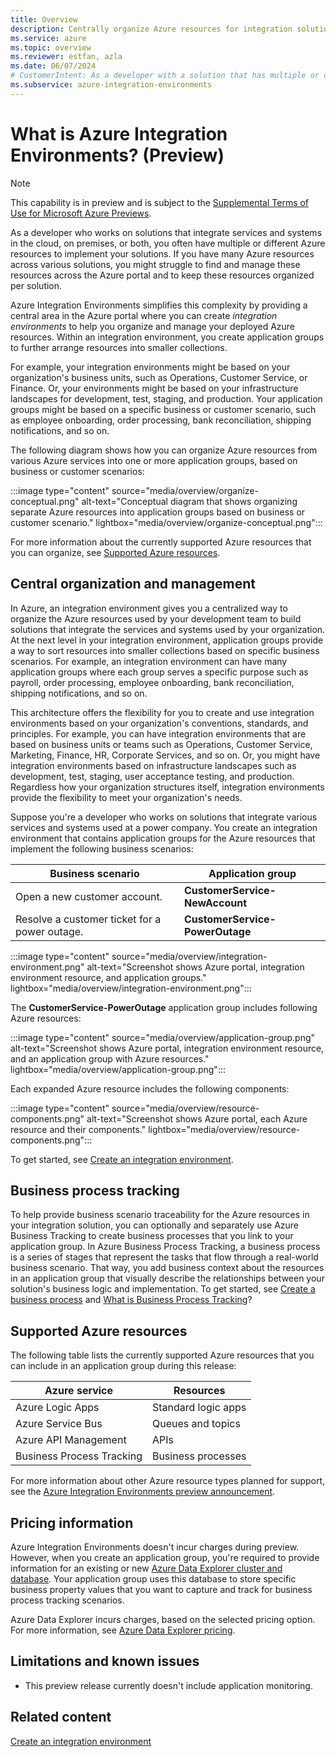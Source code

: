 ```yaml
---
title: Overview
description: Centrally organize Azure resources for integration solutions by using Azure Integration Environments.
ms.service: azure
ms.topic: overview
ms.reviewer: estfan, azla
ms.date: 06/07/2024
# CustomerIntent: As a developer with a solution that has multiple or different Azure resources that integrate various services and systems, I want an easier way to logically organize, manage, and track Azure resources that implement my organization's integration solutions.
ms.subservice: azure-integration-environments
---
```


# What is Azure Integration Environments? (Preview)

> [!NOTE]
>
> This capability is in preview and is subject to the 
> [Supplemental Terms of Use for Microsoft Azure Previews](https://azure.microsoft.com/support/legal/preview-supplemental-terms/).

As a developer who works on solutions that integrate services and systems in the cloud, on premises, or both, you often have multiple or different Azure resources to implement your solutions. If you have many Azure resources across various solutions, you might struggle to find and manage these resources across the Azure portal and to keep these resources organized per solution.

Azure Integration Environments simplifies this complexity by providing a central area in the Azure portal where you can create *integration environments* to help you organize and manage your deployed Azure resources. Within an integration environment, you create application groups to further arrange resources into smaller collections.

For example, your integration environments might be based on your organization's business units, such as Operations, Customer Service, or Finance. Or, your environments might be based on your infrastructure landscapes for development, test, staging, and production. Your application groups might be based on a specific business or customer scenario, such as employee onboarding, order processing, bank reconciliation, shipping notifications, and so on.

The following diagram shows how you can organize Azure resources from various Azure services into one or more application groups, based on business or customer scenarios:

:::image type="content" source="media/overview/organize-conceptual.png" alt-text="Conceptual diagram that shows organizing separate Azure resources into application groups based on business or customer scenario." lightbox="media/overview/organize-conceptual.png":::

For more information about the currently supported Azure resources that you can organize, see [Supported Azure resources](#supported-resources).

<a name="central-resource"></a>

## Central organization and management

In Azure, an integration environment gives you a centralized way to organize the Azure resources used by your development team to build solutions that integrate the services and systems used by your organization. At the next level in your integration environment, application groups provide a way to sort resources into smaller collections based on specific business scenarios. For example, an integration environment can have many application groups where each group serves a specific purpose such as payroll, order processing, employee onboarding, bank reconciliation, shipping notifications, and so on.

This architecture offers the flexibility for you to create and use integration environments based on your organization's conventions, standards, and principles. For example, you can have integration environments that are based on business units or teams such as Operations, Customer Service, Marketing, Finance, HR, Corporate Services, and so on. Or, you might have integration environments based on infrastructure landscapes such as development, test, staging, user acceptance testing, and production. Regardless how your organization structures itself, integration environments provide the flexibility to meet your organization's needs.

Suppose you're a developer who works on solutions that integrate various services and systems used at a power company. You create an integration environment that contains application groups for the Azure resources that implement the following business scenarios:

| Business scenario | Application group |
|-------------------|-------------------|
| Open a new customer account. | **CustomerService-NewAccount** |
| Resolve a customer ticket for a power outage. | **CustomerService-PowerOutage** |

:::image type="content" source="media/overview/integration-environment.png" alt-text="Screenshot shows Azure portal, integration environment resource, and application groups." lightbox="media/overview/integration-environment.png":::

The **CustomerService-PowerOutage** application group includes following Azure resources:

:::image type="content" source="media/overview/application-group.png" alt-text="Screenshot shows Azure portal, integration environment resource, and an application group with Azure resources." lightbox="media/overview/application-group.png":::

Each expanded Azure resource includes the following components:

:::image type="content" source="media/overview/resource-components.png" alt-text="Screenshot shows Azure portal, each Azure resource and their components." lightbox="media/overview/resource-components.png":::

To get started, see [Create an integration environment](create-integration-environment.md).

## Business process tracking

To help provide business scenario traceability for the Azure resources in your integration solution, you can optionally and separately use Azure Business Tracking to create business processes that you link to your application group. In Azure Business Process Tracking, a business process is a series of stages that represent the tasks that flow through a real-world business scenario. That way, you add business context about the resources in an application group that visually describe the relationships between your solution's business logic and implementation. To get started, see [Create a business process](../business-process-tracking/create-business-process.md) and [What is Business Process Tracking](../business-process-tracking/overview.md)?

<a name="supported-resources"></a>

## Supported Azure resources

The following table lists the currently supported Azure resources that you can include in an application group during this release:

| Azure service | Resources |
|---------------|-----------|
| Azure Logic Apps | Standard logic apps |
| Azure Service Bus | Queues and topics |
| Azure API Management | APIs |
| Business Process Tracking | Business processes |

For more information about other Azure resource types planned for support, see the [Azure Integration Environments preview announcement](https://aka.ms/azure-integration-environments).

## Pricing information

Azure Integration Environments doesn't incur charges during preview. However, when you create an application group, you're required to provide information for an existing or new [Azure Data Explorer cluster and database](/azure/data-explorer/create-cluster-and-database). Your application group uses this database to store specific business property values that you want to capture and track for business process tracking scenarios.

Azure Data Explorer incurs charges, based on the selected pricing option. For more information, see [Azure Data Explorer pricing](https://azure.microsoft.com/pricing/details/data-explorer/#pricing).

## Limitations and known issues

- This preview release currently doesn't include application monitoring.

## Related content

[Create an integration environment](create-integration-environment.md)
